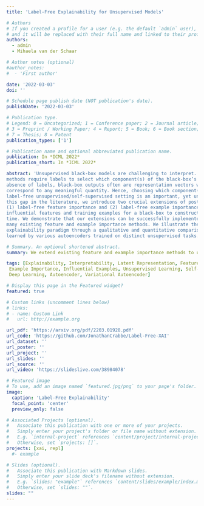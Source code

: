 ```yaml
---
title: 'Label-Free Explainability for Unsupervised Models'

# Authors
# If you created a profile for a user (e.g. the default `admin` user), write the username (folder name) here
# and it will be replaced with their full name and linked to their profile.
authors:
  - admin
  - Mihaela van der Schaar

# Author notes (optional)
#author_notes:
#  - 'First author'

date: '2022-03-03'
doi: ''

# Schedule page publish date (NOT publication's date).
publishDate: '2022-03-03'

# Publication type.
# Legend: 0 = Uncategorized; 1 = Conference paper; 2 = Journal article;
# 3 = Preprint / Working Paper; 4 = Report; 5 = Book; 6 = Book section;
# 7 = Thesis; 8 = Patent
publication_types: ['1']

# Publication name and optional abbreviated publication name.
publication: In *ICML 2022*
publication_short: In *ICML 2022*

abstract: 'Unsupervised black-box models are challenging to interpret. Indeed, most existing explainability
methods require labels to select which component(s) of the black-box’s output to interpret. In the
absence of labels, black-box outputs often are representation vectors whose components do not
correspond to any meaningful quantity. Hence, choosing which component(s) to interpret in a
label-free unsupervised/self-supervised setting is an important, yet unsolved problem. To bridge
this gap in the literature, we introduce two crucial extensions of post-hoc explanation techniques:
(1) label-free feature importance and (2) label-free example importance that respectively highlight
influential features and training examples for a black-box to construct representations at inference
time. We demonstrate that our extensions can be successfully implemented as simple wrappers around
many existing feature and example importance methods. We illustrate the utility of our label-free
explainability paradigm through a qualitative and quantitative comparison of representation spaces
learned by various autoencoders trained on distinct unsupervised tasks.'

# Summary. An optional shortened abstract.
summary: We extend existing feature and example importance methods to unsupervised learning.

tags: [Explainability, Interpretability, Latent Representation, Feature Importance,
 Example Importance, Influential Examples, Unsupervised Learning, Self-Supervised Learning,
 Deep Learning, Autoencoder, Variational Autoencoder]

# Display this page in the Featured widget?
featured: true

# Custom links (uncomment lines below)
# links:
# - name: Custom Link
#   url: http://example.org

url_pdf: 'https://arxiv.org/pdf/2203.01928.pdf'
url_code: 'https://github.com/JonathanCrabbe/Label-Free-XAI'
url_dataset: ''
url_poster: ''
url_project: ''
url_slides: ''
url_source: ''
url_video: 'https://slideslive.com/38984078'

# Featured image
# To use, add an image named `featured.jpg/png` to your page's folder.
image:
  caption: 'Label-Free Explainability'
  focal_point: 'center'
  preview_only: false

# Associated Projects (optional).
#   Associate this publication with one or more of your projects.
#   Simply enter your project's folder or file name without extension.
#   E.g. `internal-project` references `content/project/internal-project/index.md`.
#   Otherwise, set `projects: []`.
projects: [xai, repl]
  #- example

# Slides (optional).
#   Associate this publication with Markdown slides.
#   Simply enter your slide deck's filename without extension.
#   E.g. `slides: "example"` references `content/slides/example/index.md`.
#   Otherwise, set `slides: ""`.
slides: ""
---
```

